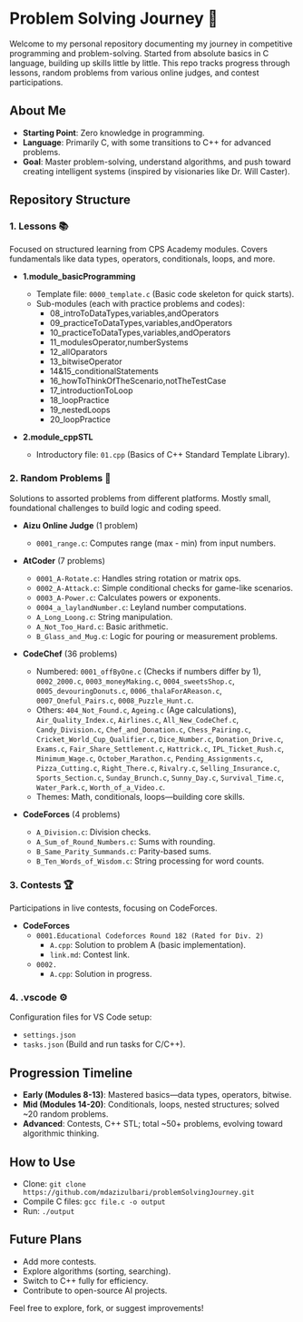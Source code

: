 # Problem Solving Journey 🚀

Welcome to my personal repository documenting my journey in competitive programming and problem-solving. Started from absolute basics in C language, building up skills little by little. This repo tracks progress through lessons, random problems from various online judges, and contest participations.

## About Me
- **Starting Point**: Zero knowledge in programming.
- **Language**: Primarily C, with some transitions to C++ for advanced problems.
- **Goal**: Master problem-solving, understand algorithms, and push toward creating intelligent systems (inspired by visionaries like Dr. Will Caster).

## Repository Structure

### 1. **Lessons** 📚
Focused on structured learning from CPS Academy modules. Covers fundamentals like data types, operators, conditionals, loops, and more.

- **1.module_basicProgramming**
  - Template file: `0000_template.c` (Basic code skeleton for quick starts).
  - Sub-modules (each with practice problems and codes):
    - 08_introToDataTypes,variables,andOperators
    - 09_practiceToDataTypes,variables,andOperators
    - 10_practiceToDataTypes,variables,andOperators
    - 11_modulesOperator,numberSystems
    - 12_allOparators
    - 13_bitwiseOperator
    - 14&15_conditionalStatements
    - 16_howToThinkOfTheScenario,notTheTestCase
    - 17_introductionToLoop
    - 18_loopPractice
    - 19_nestedLoops
    - 20_loopPractice

- **2.module_cppSTL**
  - Introductory file: `01.cpp` (Basics of C++ Standard Template Library).

### 2. **Random Problems** 🔀
Solutions to assorted problems from different platforms. Mostly small, foundational challenges to build logic and coding speed.

- **Aizu Online Judge** (1 problem)
  - `0001_range.c`: Computes range (max - min) from input numbers.

- **AtCoder** (7 problems)
  - `0001_A-Rotate.c`: Handles string rotation or matrix ops.
  - `0002_A-Attack.c`: Simple conditional checks for game-like scenarios.
  - `0003_A-Power.c`: Calculates powers or exponents.
  - `0004_a_laylandNumber.c`: Leyland number computations.
  - `A_Long_Loong.c`: String manipulation.
  - `A_Not_Too_Hard.c`: Basic arithmetic.
  - `B_Glass_and_Mug.c`: Logic for pouring or measurement problems.

- **CodeChef** (36 problems)
  - Numbered: `0001_offByOne.c` (Checks if numbers differ by 1), `0002_2000.c`, `0003_moneyMaking.c`, `0004_sweetsShop.c`, `0005_devouringDonuts.c`, `0006_thalaForAReason.c`, `0007_Oneful_Pairs.c`, `0008_Puzzle_Hunt.c`.
  - Others: `404_Not_Found.c`, `Ageing.c` (Age calculations), `Air_Quality_Index.c`, `Airlines.c`, `All_New_CodeChef.c`, `Candy_Division.c`, `Chef_and_Donation.c`, `Chess_Pairing.c`, `Cricket_World_Cup_Qualifier.c`, `Dice_Number.c`, `Donation_Drive.c`, `Exams.c`, `Fair_Share_Settlement.c`, `Hattrick.c`, `IPL_Ticket_Rush.c`, `Minimum_Wage.c`, `October_Marathon.c`, `Pending_Assignments.c`, `Pizza_Cutting.c`, `Right_There.c`, `Rivalry.c`, `Selling_Insurance.c`, `Sports_Section.c`, `Sunday_Brunch.c`, `Sunny_Day.c`, `Survival_Time.c`, `Water_Park.c`, `Worth_of_a_Video.c`.
  - Themes: Math, conditionals, loops—building core skills.

- **CodeForces** (4 problems)
  - `A_Division.c`: Division checks.
  - `A_Sum_of_Round_Numbers.c`: Sums with rounding.
  - `B_Same_Parity_Summands.c`: Parity-based sums.
  - `B_Ten_Words_of_Wisdom.c`: String processing for word counts.

### 3. **Contests** 🏆
Participations in live contests, focusing on CodeForces.

- **CodeForces**
  - `0001.Educational Codeforces Round 182 (Rated for Div. 2)`
    - `A.cpp`: Solution to problem A (basic implementation).
    - `link.md`: Contest link.
  - `0002.`
    - `A.cpp`: Solution in progress.

### 4. **.vscode** ⚙️
Configuration files for VS Code setup:
- `settings.json`
- `tasks.json` (Build and run tasks for C/C++).

## Progression Timeline
- **Early (Modules 8-13)**: Mastered basics—data types, operators, bitwise.
- **Mid (Modules 14-20)**: Conditionals, loops, nested structures; solved ~20 random problems.
- **Advanced**: Contests, C++ STL; total ~50+ problems, evolving toward algorithmic thinking.

## How to Use
- Clone: `git clone https://github.com/mdazizulbari/problemSolvingJourney.git`
- Compile C files: `gcc file.c -o output`
- Run: `./output`

## Future Plans
- Add more contests.
- Explore algorithms (sorting, searching).
- Switch to C++ fully for efficiency.
- Contribute to open-source AI projects.

Feel free to explore, fork, or suggest improvements!
